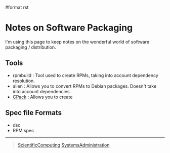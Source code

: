 \#format rst

Notes on Software Packaging
===========================

I'm using this page to keep notes on the wonderful world of software packaging / distribution.

Tools
-----

-   rpmbuild : Tool used to create RPMs, taking into account dependency resolution.
-   alien : Allows you to convert RPMs to Debian packages. Doesn't take into account dependencies.
-   [CPack](https://cmake.org/Wiki/CMake:Packaging_With_CPack) : Allows you to create

Spec file Formats
-----------------

-   dsc
-   RPM spec

* * * * *

> [ScientificComputing](../ScientificComputing) [SystemsAdministration](../SystemsAdministration)
